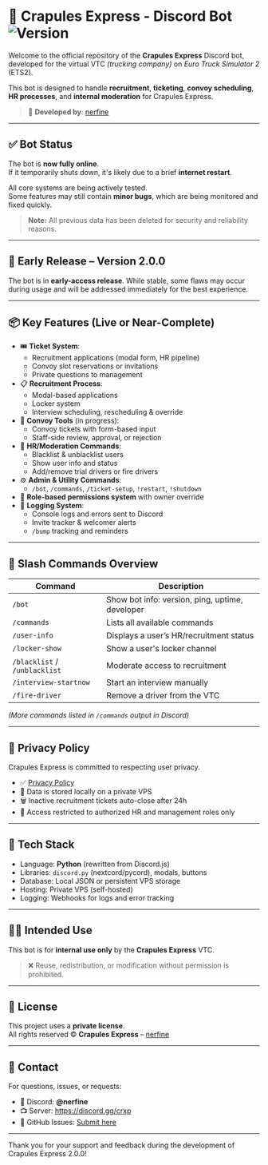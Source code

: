 # 🚚 Crapules Express - Discord Bot ![Version](https://img.shields.io/badge/version-2.0.0-blue.svg)

Welcome to the official repository of the **Crapules Express** Discord bot, developed for the virtual VTC *(trucking company)* on *Euro Truck Simulator 2* (ETS2).

This bot is designed to handle **recruitment**, **ticketing**, **convoy scheduling**, **HR processes**, and **internal moderation** for Crapules Express.

> 🔧 **Developed by**: [nerfine](https://github.com/nerfine)

---

## ✅ Bot Status

The bot is **now fully online**.  
If it temporarily shuts down, it's likely due to a brief **internet restart**.

All core systems are being actively tested.  
Some features may still contain **minor bugs**, which are being monitored and fixed quickly.

> **Note:** All previous data has been deleted for security and reliability reasons.

---

## 🚀 Early Release – Version 2.0.0

The bot is in **early-access release**. While stable, some flaws may occur during usage and will be addressed immediately for the best experience.

---

## 📦 Key Features (Live or Near-Complete)

- 🎟️ **Ticket System**:
  - Recruitment applications (modal form, HR pipeline)
  - Convoy slot reservations or invitations
  - Private questions to management
- 📋 **Recruitment Process**:
  - Modal-based applications
  - Locker system
  - Interview scheduling, rescheduling & override
- 🧾 **Convoy Tools** (in progress):
  - Convoy tickets with form-based input
  - Staff-side review, approval, or rejection
- 🔧 **HR/Moderation Commands**:
  - Blacklist & unblacklist users
  - Show user info and status
  - Add/remove trial drivers or fire drivers
- ⚙️ **Admin & Utility Commands**:
  - `/bot`, `/commands`, `/ticket-setup`, `!restart`, `!shutdown`
- 🔐 **Role-based permissions system** with owner override
- 🧠 **Logging System**:
  - Console logs and errors sent to Discord
  - Invite tracker & welcomer alerts
  - `/bump` tracking and reminders

---

## 💬 Slash Commands Overview

| Command | Description |
|---------|-------------|
| `/bot`  | Show bot info: version, ping, uptime, developer |
| `/commands` | Lists all available commands |
| `/user-info` | Displays a user’s HR/recruitment status |
| `/locker-show` | Show a user's locker channel |
| `/blacklist` / `/unblacklist` | Moderate access to recruitment |
| `/interview-startnow` | Start an interview manually |
| `/fire-driver` | Remove a driver from the VTC |

*(More commands listed in `/commands` output in Discord)*

---

## 🔐 Privacy Policy

Crapules Express is committed to respecting user privacy.

- ✅ [Privacy Policy](https://github.com/Nerfine/crapules-express/blob/main/privacy.md)
- 📁 Data is stored locally on a private VPS
- 🗑️ Inactive recruitment tickets auto-close after 24h
- 👤 Access restricted to authorized HR and management roles only

---

## 🧱 Tech Stack

- Language: **Python** (rewritten from Discord.js)
- Libraries: `discord.py` (nextcord/pycord), modals, buttons
- Database: Local JSON or persistent VPS storage
- Hosting: Private VPS (self-hosted)
- Logging: Webhooks for logs and error tracking

---

## 🧑‍💼 Intended Use

This bot is for **internal use only** by the **Crapules Express** VTC.

> ❌ Reuse, redistribution, or modification without permission is prohibited.

---

## 📄 License

This project uses a **private license**.  
All rights reserved © **Crapules Express** – [nerfine](https://github.com/nerfine)

---

## 🤝 Contact

For questions, issues, or requests:

- 💬 Discord: **@nerfine**
- 📺 Server: https://discord.gg/crxp
- 🐞 GitHub Issues: [Submit here](https://github.com/Nerfine/crapules-express/issues)

---

Thank you for your support and feedback during the development of Crapules Express 2.0.0!
